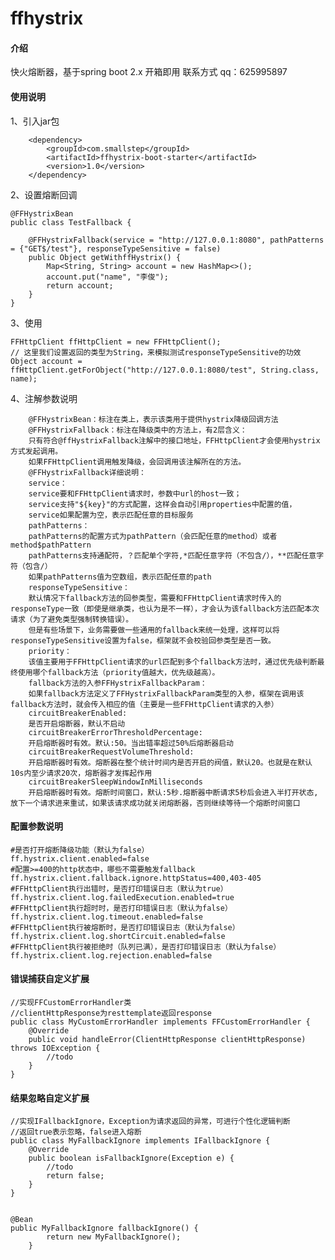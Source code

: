 # ffhystrix
#### 介绍
快火熔断器，基于spring boot 2.x 开箱即用
联系方式 qq：625995897 

#### 使用说明
   1、引入jar包
   
        <dependency>
            <groupId>com.smallstep</groupId>
            <artifactId>ffhystrix-boot-starter</artifactId>
            <version>1.0</version>
        </dependency>
        
   2、设置熔断回调
   
    @FFHystrixBean
    public class TestFallback {
    
        @FFHystrixFallback(service = "http://127.0.0.1:8080", pathPatterns = {"GET$/test"}, responseTypeSensitive = false)
        public Object getWithffHystrix() {
            Map<String, String> account = new HashMap<>();
            account.put("name", "李俊");
            return account;
        }
    }
    
    
    
  3、使用
  
    FFHttpClient ffHttpClient = new FFHttpClient();
    // 这里我们设置返回的类型为String，来模拟测试responseTypeSensitive的功效
    Object account = ffHttpClient.getForObject("http://127.0.0.1:8080/test", String.class, name);
    
  4、注解参数说明
        
        @FFHystrixBean：标注在类上，表示该类用于提供hystrix降级回调方法
        @FFHystrixFallback：标注在降级类中的方法上，有2层含义：
        只有符合@ffHystrixFallback注解中的接口地址，FFHttpClient才会使用hystrix方式发起调用。
        如果FFHttpClient调用触发降级，会回调用该注解所在的方法。
        @FFHystrixFallback详细说明：
        service：
        service要和FFHttpClient请求时，参数中url的host一致；
        service支持"${key}"的方式配置，这样会自动引用properties中配置的值，
        service如果配置为空，表示匹配任意的目标服务
        pathPatterns：
        pathPatterns的配置方式为pathPattern（会匹配任意的method）或者method$pathPattern
        pathPatterns支持通配符，？匹配单个字符,*匹配任意字符（不包含/），**匹配任意字符（包含/）
        如果pathPatterns值为空数组，表示匹配任意的path
        responseTypeSensitive：
        默认情况下fallback方法的回参类型，需要和FFHttpClient请求时传入的responseType一致（即使是继承类，也认为是不一样），才会认为该fallback方法匹配本次请求（为了避免类型强制转换错误）。
        但是有些场景下，业务需要做一些通用的fallback来统一处理，这样可以将responseTypeSensitive设置为false，框架就不会校验回参类型是否一致。
        priority：
        该值主要用于FFHttpClient请求的url匹配到多个fallback方法时，通过优先级判断最终使用哪个fallback方法（priority值越大，优先级越高）。
        fallback方法的入参FFHystrixFallbackParam：
        如果fallback方法定义了FFHystrixFallbackParam类型的入参，框架在调用该fallback方法时，就会传入相应的值（主要是一些FFHttpClient请求的入参） 
        circuitBreakerEnabled:
        是否开启熔断器，默认不启动
        circuitBreakerErrorThresholdPercentage:
        开启熔断器时有效。默认:50。当出错率超过50%后熔断器启动
        circuitBreakerRequestVolumeThreshold:
        开启熔断器时有效。熔断器在整个统计时间内是否开启的阀值，默认20。也就是在默认10s内至少请求20次，熔断器才发挥起作用
        circuitBreakerSleepWindowInMilliseconds 
        开启熔断器时有效。熔断时间窗口，默认:5秒.熔断器中断请求5秒后会进入半打开状态,放下一个请求进来重试，如果该请求成功就关闭熔断器，否则继续等待一个熔断时间窗口
#### 配置参数说明
    
    #是否打开熔断降级功能（默认为false）
    ff.hystrix.client.enabled=false 
    #配置>=400的http状态中，哪些不需要触发fallback
    ff.hystrix.client.fallback.ignore.httpStatus=400,403-405
    #FFHttpClient执行出错时，是否打印错误日志（默认为true）
    ff.hystrix.client.log.failedExecution.enabled=true
    #FFHttpClient执行超时时，是否打印错误日志（默认为false）
    ff.hystrix.client.log.timeout.enabled=false
    #FFHttpClient执行被熔断时，是否打印错误日志（默认为false）
    ff.hystrix.client.log.shortCircuit.enabled=false
    #FFHttpClient执行被拒绝时（队列已满），是否打印错误日志（默认为false）
    ff.hystrix.client.log.rejection.enabled=false

#### 错误捕获自定义扩展
    //实现FFCustomErrorHandler类
    //clientHttpResponse为resttemplate返回response
    public class MyCustomErrorHandler implements FFCustomErrorHandler {
        @Override
        public void handleError(ClientHttpResponse clientHttpResponse) throws IOException {
            //todo
        }
    }

#### 结果忽略自定义扩展
    //实现IFallbackIgnore，Exception为请求返回的异常，可进行个性化逻辑判断
    //返回true表示忽略，false进入熔断
    public class MyFallbackIgnore implements IFallbackIgnore {
        @Override
        public boolean isFallbackIgnore(Exception e) {
            //todo 
            return false;
        }
    }


    @Bean
    public MyFallbackIgnore fallbackIgnore() {
            return new MyFallbackIgnore();
        }
